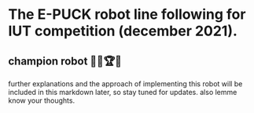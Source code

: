 # The E-PUCK robot line following for IUT competition (december 2021).
## champion robot 🦾🤖🏆🥇

further explanations and the approach of implementing this robot will be included in this markdown later, so stay tuned for updates.
also lemme know your thoughts.